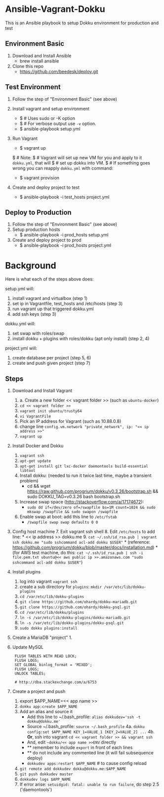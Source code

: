Ansible-Vagrant-Dokku
=====================

This is an Ansible playbook to setup Dokku environment for production and test

Environment Basic
-----------------
1. Download and Install Ansible
    * brew install ansible
2. Clone this repo
    * https://github.com/beedesk/deploy.git

Test Environment
----------------
1. Follow the step of "Environment Basic" (see above)
2. Install vagrant and setup environment
    * $ # Uses sudo or -K option
    * $ # For verbose output use `-v` option.
    * $ ansible-playbook setup.yml
3. Run Vagrant
    * $ vagrant up

    $ # Note:
    $ # Vagrant will set up new VM for you and apply to it `dokku.yml`, that will
    $ # set up dokku into VM.
    $ # If something goes wrong you can reapply `dokku.yml` with command:
    * $ vagrant provision

4. Create and deploy project to test
    * $ ansible-playbook -i test_hosts project.yml

Deploy to Production
--------------------
1. Follow the step of "Environment Basic" (see above)
2. Setup production hosts 
    * $ ansible-playbook -i prod_hosts setup.yml
3. Create and deploy project to prod
    * $ ansible-playbook -i prod_hosts project.yml

Background
==========
Here is what each of the steps above does:

setup.yml will:

1. install vagrant and virtualbox (step 1)
2. set ip in Vagrantfile, test_hosts and /etc/hosts (step 3)
3. run vagrant up that triggered dokku.yml
4. add ssh keys (step 3)

dokku.yml will:

1. set swap with roles/swap
2. install dokku + plugins with roles/dokku (apt only install) (step 2, 4)

project.yml will:

1. create database per project (step 5, 6)
2. create and push given project (step 7)

Steps
-----
1. Download and Install Vagrant
    1. a. Create a new folder << vagrant folder >> (such as `ubuntu-docker`)
    2. `cd << vagrant folder >>`
    3. `vagrant init ubuntu/trusty64`
    4. `vi VagrantFile` 
    5. Pick an IP address for Vagrant (such as 10.88.0.8)
    6. change line `config.vm.network "private_network", ip: "<< ip address >>"`
    7. `vagrant up` 


2. Install Docker and Dokku
    1. `vagrant ssh`
    2. `apt-get update`
    3. `apt-get install git lxc-docker daemontools build-essential libtool`
    4. Install dokku: (needed to run it twice last time, maybe a transient problem)
        * cd && wget https://raw.github.com/progrium/dokku/v0.3.26/bootstrap.sh && sudo DOKKU_TAG=v0.3.26 bash bootstrap.sh
    5. Increase swap space (http://stackoverflow.com/a/17174672):
        * `sudo dd if=/dev/zero of=/swapfile bs=1M count=1024 && sudo mkswap /swapfile && sudo swapon /swapfile`
    6. Enable swap at boot: add this line to `/etc/fstab`
        * `/swapfile swap swap defaults 0 0` 


3. Config host machine
    7. Exit vagrant ssh shell
    8. Edit `/etc/hosts` to add line:
        * << ip address >>   dokku.me
    9. `cat ~/.ssh/id_rsa.pub | vagrant ssh dokku.me "sudo sshcommand acl-add dokku $USER"`
        * (reference: https://github.com/progrium/dokku/blob/master/docs/installation.md)
        * (for AWS test machine, do this: `cat ~/.ssh/id_rsa.pub | ssh -i file.pem.txt ubuntu@<< aws public ip >>.amazonaws.com "sudo sshcommand acl-add dokku $USER"`) 


4. Install plugins
    1. log into vagrant `vagrant ssh`
    2. create a sub directory for `plugins`: `mkdir /var/etc/lib/dokku-plugins`
    2. `cd /var/etc/lib/dokku-plugins`
    3. `git clone https://github.com/ohardy/dokku-mariadb.git`
    3. `git clone https://github.com/ohardy/dokku-psql.git`
    6. `cd /var/etc/lib/dokku/plugins`
    3. `ln -s /var/etc/lib/dokku-plugins/dokku-mariadb.git`
    3. `ln -s /var/etc/lib/dokku-plugins/dokku-psql.git`
    8. `sudo dokku plugins:install` 

5. Create a MariaDB "project"
    1.


6. Update MySQL

        FLUSH TABLES WITH READ LOCK;
        FLUSH LOGS;
        SET GLOBAL binlog_format = 'MIXED';
        FLUSH LOGS;
        UNLOCK TABLES;
        
        # http://dba.stackexchange.com/a/6753


7. Create a project and push
    1. export $APP_NAME=<< app name >>
    2. `dokku app:create $APP_NAME`
    3. Add an alias and source it
        * Add this line to ~/.bash_profile: `alias dokkudev='ssh -t dokku@dokku.me'`
        * Source ~/.bash_profile: `source ~/.bash_profile`
    4a. `dokku config:set $APP_NAME KEY_1=VALUE_1 [KEY_2=VALUE_2] ...`
    4b. **Or**, ssh into vagrant `cd << vagrant folder >> && vagrant ssh`
        * And, edit `~dokku/<< app name >>ENV` directly
        * ** remember to include `export` in front of each lines
        * ** do not include any commented line (it will fail subsequence deploy)
        * `dokkudev apps:restart $APP_NAME`  # to cause config reload 
    5. `git remote add dokkudev dokku@dokku.me:$APP_NAME`
    6. `git push dokkudev master`
    8. `dokkudev logs $APP_NAME`
    9. If error arise: `setuidgid: fatal: unable to run failure`, do step 2.5 ('daemontools')
